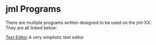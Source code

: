 # jml Programs
There are multiple programs written designed to be used on the jml-XX. They are
all linked below:

[Text Editor](https://github.com/jac-oblong/text-editor)
A very simplistic text editor
